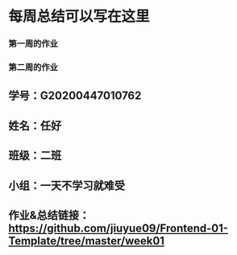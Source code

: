 # 每周总结可以写在这里
### 第一周的作业
### 第二周的作业

## 学号：G20200447010762
## 姓名：任好
## 班级：二班
## 小组：一天不学习就难受
## 作业&总结链接：https://github.com/jiuyue09/Frontend-01-Template/tree/master/week01